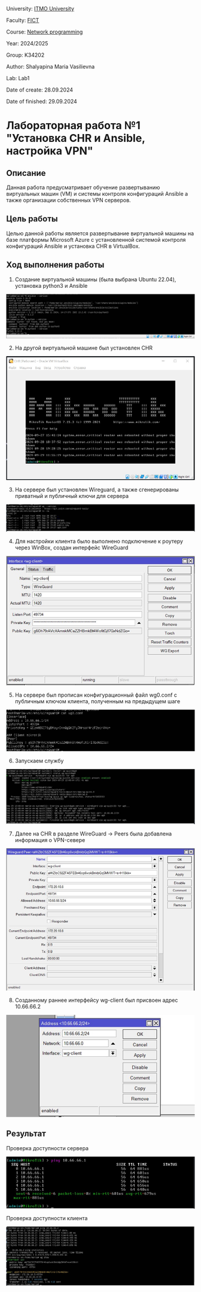 University: [ITMO University](https://itmo.ru/ru/)

Faculty: [FICT](https://fict.itmo.ru)

Course: [Network programming](https://github.com/itmo-ict-faculty/network-programming)

Year: 2024/2025

Group: K34202

Author: Shalyapina Maria Vasilievna

Lab: Lab1

Date of create: 28.09.2024

Date of finished: 29.09.2024

# Лабораторная работа №1 "Установка CHR и Ansible, настройка VPN"

## Описание
Данная работа предусматривает обучение развертыванию виртуальных машин (VM) и системы контроля конфигураций Ansible а также организации собственных VPN серверов.

## Цель работы
Целью данной работы является развертывание виртуальной машины на базе платформы Microsoft Azure с установленной системой контроля конфигураций Ansible и установка CHR в VirtualBox.

## Ход выполнения работы

1. Создание виртуальной машины (была выбрана Ubuntu 22.04), установка python3 и Ansible
 
![1](./assets/1.jpg)

2. На другой виртуальной машине был установлен CHR

![микротик](./assets/микротик.jpg)

3. На сервере был установлен Wireguard, а также сгенерированы приватный и публичный ключи для сервера

![ключи](./assets/ключи.jpg)

4. Для настройки клиента было выполнено подключение к роутеру через WinBox, создан интерфейс WireGuard

![wg_интерфейс](./assets/wg_интерфейс.jpg)

5. На сервере был прописан конфигурационный файл wg0.conf с публичным ключом клиента, полученным на предыдущем шаге

![конфиг](./assets/конфиг.jpg)

6. Запускаем службу

![запуск](./assets/запуск.jpg)

7. Далее на CHR в разделе WireGuard -> Peers была добавлена информация о VPN-севере

![peer](./assets/peer.jpg)

8. Созданному раннее интерфейсу wg-client был присвоен адрес 10.66.66.2 

![wg_адрес](./assets/wg_адрес.jpg)

## Результат

Проверка доступности сервера

![пинг_сервера](./assets/пинг_сервера.jpg)

Проверка доступности клиента

![пинг_клиента](./assets/пинг_клиента.jpg)

